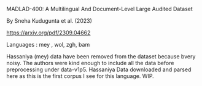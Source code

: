 
MADLAD-400: A Multilingual And Document-Level Large Audited Dataset

By Sneha Kudugunta et al. (2023)

https://arxiv.org/pdf/2309.04662

Languages : mey , wol, zgh, bam

Hassaniya (mey) data have been removed from the dataset because bvery noisy. The authors were kind enough to include all the data before preprocessing under data-v1p5. Hassaniya Data downloaded and parsed here as this is the first corpus I see for this language. WIP.